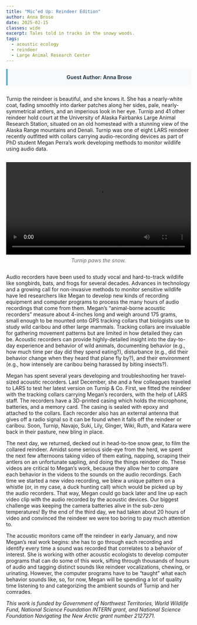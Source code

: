 ```yaml
---
title: "Mic’ed Up: Reindeer Edition"
author: Anna Brose
date: 2025-02-15
classes: wide
excerpt: Tales told in tracks in the snowy woods. 
tags:
  - acoustic ecology
  - reindeer
  - Large Animal Research Center
---
```


<div style="text-align: center; margin-bottom: 2em; padding: 1em; background-color: #f8f9fa; border-left: 4px solid #52adc8;">
  <h4 style="margin: 0; color: #2c3e50;">Guest Author: Anna Brose</h4>
</div>


Turnip the reindeer is beautiful, and she knows it. She has a nearly-white coat, fading smoothly into darker patches along her sides, pale, nearly-symmetrical antlers, and an imperious look in her eye. Turnip and 41 other reindeer hold court at the University of Alaska Fairbanks Large Animal Research Station, situated on an old homestead with a stunning view of the Alaska Range mountains and Denali. Turnip was one of eight LARS reindeer recently outfitted with collars carrying audio-recording devices as part of PhD student Megan Perra’s work developing methods to monitor wildlife using audio data.

<div style="text-align: center; margin: 2em 0;">
  <video width="100%" max-width="800px" controls>
    <source src="/assets/videos/ReindeerPawingCropped.mp4" type="video/mp4">
    Your browser does not support the video tag.
  </video>
  <p style="font-style: italic; color: #666; margin-top: 0.5em;">
    Turnip paws the snow.
  </p>
</div>

Audio recorders have been used to study vocal and hard-to-track wildlife like songbirds, bats, and frogs for several decades. Advances in technology and a growing call for non-invasive methods to monitor sensitive wildlife have led researchers like Megan to develop new kinds of recording equipment and computer programs to process the many hours of audio recordings that come from them. Megan’s “animal-borne acoustic recorders” measure about 4-inches long and weigh around 175 grams, small enough to be mounted onto GPS tracking collars that biologists use to study wild caribou and other large mammals. Tracking collars are invaluable for gathering movement patterns but are limited in how detailed they can be. Acoustic recorders can provide highly-detailed insight into the day-to-day experience and behavior of wild animals, documenting behavior (e.g., how much time per day did they spend eating?), disturbance (e.g., did their behavior change when they heard that plane fly by?), and their environment (e.g., how intensely are caribou being harassed by biting insects?).

Megan has spent several years developing and troubleshooting her travel-sized acoustic recorders. Last December, she and a few colleagues traveled to LARS to test her latest version on Turnip & Co. First, we fitted the reindeer with the tracking collars carrying Megan’s recorders, with the help of LARS staff. The recorders have a 3D-printed casing which holds the microphone, batteries, and a memory card. The casing is sealed with epoxy and attached to the collars. Each recorder also has an external antenna that gives off a radio signal so it can be found when it falls off the reindeer or caribou. Soon, Turnip, Navajo, Suki, Lily, Ginger, Wiki, Ruth, and Katara were back in their pasture, new bling in place.

The next day, we returned, decked out in head-to-toe snow gear, to film the collared reindeer. Amidst some serious side-eye from the herd, we spent the next few afternoons taking video of them eating, napping, scraping their antlers on an unfortunate sapling, and doing the things reindeer do. These videos are critical to Megan’s work, because they allow her to compare each behavior in the videos to the sounds on the audio recordings. Each time we started a new video recording, we blew a unique pattern on a whistle (or, in my case, a duck hunting call) which would be picked up by the audio recorders. That way, Megan could go back later and line up each video clip with the audio recorded by the acoustic devices. Our biggest challenge was keeping the camera batteries alive in the sub-zero temperatures! By the end of the third day, we had taken about 20 hours of video and convinced the reindeer we were too boring to pay much attention to.

The acoustic monitors came off the reindeer in early January, and now Megan’s real work begins: she has to go through each recording and identify every time a sound was recorded that correlates to a behavior of interest. She is working with other acoustic ecologists to develop computer programs that can do some of this work, sifting through thousands of hours of audio and tagging distinct sounds like reindeer vocalizations, chewing, or urinating. However, the computer programs have to be “taught” what each behavior sounds like, so, for now, Megan will be spending a lot of quality time listening to and categorizing the ambient sounds of Turnip and her comrades.

*This work is funded by Government of Northwest Territories, World Wildlife Fund, National Science Foundation INTERN grant, and National Science Foundation Navigating the New Arctic grant number 2127271.*
